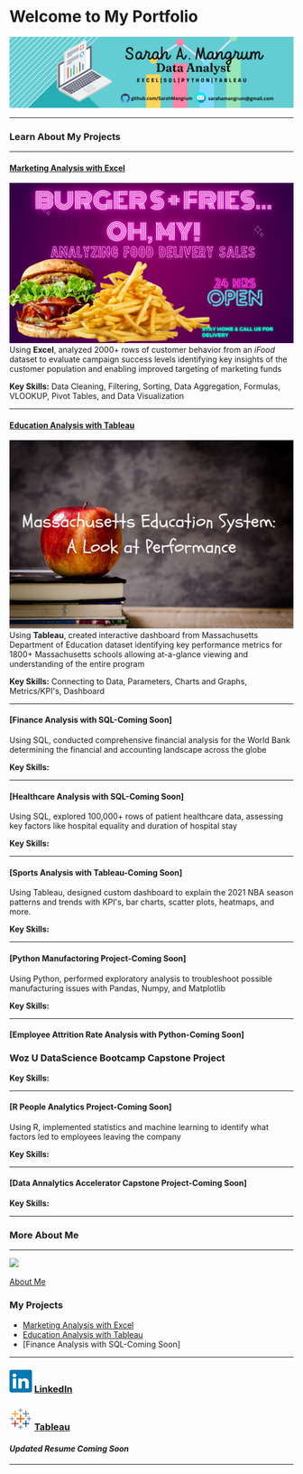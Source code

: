 # Welcome to My Portfolio

[<img src="images/linkedinbanner.png?raw=true"/>](https://www.linkedin.com/in/sarahamangrum/)

---

### Learn About My Projects

---
#### [Marketing Analysis with Excel](https://www.linkedin.com/pulse/burgers-friesoh-my-look-food-delivery-sales-sarah-mangrum/)
[<img src="images/DoorDash.png?raw=true"/>](https://www.linkedin.com/pulse/burgers-friesoh-my-look-food-delivery-sales-sarah-mangrum/)
Using **Excel**, analyzed 2000+ rows of customer behavior from an *iFood* dataset to evaluate campaign success levels identifying key insights of the customer population and enabling improved targeting of marketing funds

**Key Skills:**  Data Cleaning, Filtering, Sorting, Data Aggregation, Formulas, VLOOKUP, Pivot Tables, and Data Visualization


---
#### [Education Analysis with Tableau](https://www.linkedin.com/pulse/massachusetts-education-system-review-sarah-mangrum/)
[<img src="images/Schoolbell.png?raw=true"/>](https://www.linkedin.com/pulse/massachusetts-education-system-review-sarah-mangrum/)
Using **Tableau**, created interactive dashboard from Massachusetts Department of Education dataset identifying key performance metrics for 1800+ Massachusetts schools allowing at-a-glance viewing and understanding of the entire program 

**Key Skills:**  Connecting to Data, Parameters, Charts and Graphs, Metrics/KPI's, Dashboard


---
#### [Finance Analysis with SQL-Coming Soon]
Using SQL, conducted comprehensive financial analysis for the World Bank determining the financial and accounting landscape across the globe 

**Key Skills:**


---
#### [Healthcare Analysis with SQL-Coming Soon]
Using SQL, explored 100,000+ rows of patient healthcare data, assessing key factors like hospital equality and duration of hospital stay

**Key Skills:**


---
#### [Sports Analysis with Tableau-Coming Soon]
Using Tableau, designed custom dashboard to explain the 2021 NBA season patterns and trends with KPI's, bar charts, scatter plots, heatmaps, and more.

**Key Skills:**


---
#### [Python Manufactoring Project-Coming Soon]
Using Python, performed exploratory analysis to troubleshoot possible manufacturing issues with Pandas, Numpy, and Matplotlib

**Key Skills:**

---
#### [Employee Attrition Rate Analysis with Python-Coming Soon]
### Woz U DataScience Bootcamp Capstone Project

**Key Skills:**


---
#### [R People Analytics Project-Coming Soon]
Using R, implemented statistics and machine learning to identify what factors led to employees leaving the company

**Key Skills:**


---
#### [Data Annalytics Accelerator Capstone Project-Coming Soon]

**Key Skills:**


---

### More About Me 
---

[<img src="images/AboutMeCollage.png?raw=true"/>](/AboutMe.md)

[About Me](/AboutMe.md)

### My Projects

- [Marketing Analysis with Excel](https://www.linkedin.com/pulse/burgers-friesoh-my-look-food-delivery-sales-sarah-mangrum/)
- [Education Analysis with Tableau](https://www.linkedin.com/pulse/massachusetts-education-system-review-sarah-mangrum/)
- [Finance Analysis with SQL-Coming Soon]

---

### [<img src="images/linkedin_icon.png?raw=true"/>](https://www.linkedin.com/in/sarahamangrum/) [LinkedIn](https://www.linkedin.com/in/sarahamangrum/)
### [<img src="images/tableau_icon.png?raw=true"/>](https://public.tableau.com/app/profile/sarah.mangrum) [Tableau](https://public.tableau.com/app/profile/sarah.mangrum)

#### *Updated Resume Coming Soon*

---


